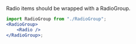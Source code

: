 Radio items should be wrapped with a RadioGroup.

```jsx
import RadioGroup from "./RadioGroup";
<RadioGroup>
	<Radio />
</RadioGroup>;
```
